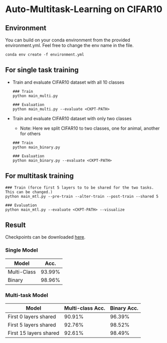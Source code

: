 # Auto-Multitask-Learning on CIFAR10

## Environment
You can build on your conda environment from the provided environment.yml. Feel free to change the env name in the file.
```
conda env create -f environment.yml
```

## For single task training

 - Train and evaluate CIFAR10 dataset with all 10 classes
    ```
    ### Train
    python main_multi.py

    ### Evaluation
    python main_multi.py --evaluate <CKPT-PATH>
    ```
 
 - Train and evaluate CIFAR10 dataset with only two classes
    - Note: Here we split CIFAR10 to two classes, one for animal, another for others
    ```
    ### Train
    python main_binary.py

    ### Evaluation
    python main_binary.py --evaluate <CKPT-PATH>
    ```


## For multitask training

```
### Train (force first 5 layers to to be shared for the two tasks. This can be changed.)
python main_mtl.py --pre-train --alter-train --post-train --shared 5

### Evaluation
python main_mtl.py --evaluate <CKPT-PATH> --visualize
```
 
## Result

Checkpoints can be downloaded [here](https://drive.google.com/drive/folders/1NJlXeACgj_geiC6xn9JdZ_mBD9qrN6Od?usp=share_link).

### Single Model

| Model             | Acc.        |
| ----------------- | ----------- |
| Multi-Class       | 93.99%      |
| Binary            | 98.96%      |


### Multi-task Model

| Model                  | Multi-class Acc. | Binary Acc. |
| ---------------------  | ---------------- | ----------- |
| First 0 layers shared  | 90.91%           | 96.39%      |
| First 5 layers shared  | 92.76%           | 98.52%      |
| First 15 layers shared | 92.61%           | 98.49%      |
